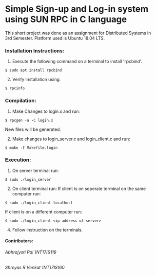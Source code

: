 # Simple Sign-up and Log-in system using SUN RPC in C language
This short project was done as an assignment for Distributed Systems in 3rd Semester. Platform used is Ubuntu 18.04 LTS.

### Installation Instructions:
1. Execute the following command on a terminal to install 'rpcbind'.
```console
$ sudo apt install rpcbind
```
2. Verify Installation using:
```console
$ rpcinfo
```
### Compilation:
1. Make Changes to login.x and run:
```console
$ rpcgen -a -C login.x
```
New files will be generated.

2. Make changes to login_server.c and login_client.c and run:
```console
$ make -f Makefile.login
```
### Execution:
1. On server terminal run:
```console
$ sudo ./login_server
```
2. On client terminal run:
If client is on seperate terminal on the same computer run:
```console
$ sudo ./login_client localhost
```

If client is on a different computer run:
```console
$ sudo ./login_client <ip address of server>
```

4. Follow instruction on the terminals.

#### Contributors:
###### Abhrajyoti Pal      1NT17IS119
###### Shreyas R Venkat    1NT17IS160